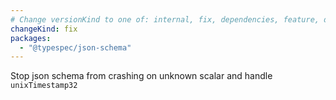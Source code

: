 ```yaml
---
# Change versionKind to one of: internal, fix, dependencies, feature, deprecation, breaking
changeKind: fix
packages:
  - "@typespec/json-schema"
---
```


Stop json schema from crashing on unknown scalar and handle `unixTimestamp32`
